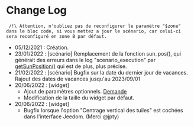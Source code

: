 # Change Log

     
     /!\ Attention, n'oubliez pas de reconfigurer le paramètre "$zone" dans le bloc code, si vous mettez a jour le scénario, car celui-ci sera reconfiguré en zone B par défaut.
     

- 05/12/2021 : Création.
- 23/01/2022 : [scénario] Remplacement de la fonction sun_pos(), qui générait des erreurs dans le log "scenario_execution"
par [getSunPosition()](https://github.com/KiboOst/php-sunPos/blob/master/phpSunPos.php) qui est de plus, plus précise.
- 21/02/2022 : [scénario] Bugfix sur la date du dernier jour de vacances.
Rajout des dates de vacances jusqu'au 2023/09/01
- 20/06/2022 : [widget] 
  - Ajout de paramètres optionnels. [Demande](https://community.jeedom.com/t/widget-perso-info-du-jour/86118)
  - Modification de la taille du widget par défaut.
- 20/06/2022 : [widget]
  - Bugfix lorsque l'option "Centrage vertical des tuiles" est cochées dans l'interface Jeedom. (Merci @jpty)  
